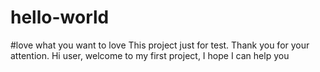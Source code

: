 # hello-world
#love what you want to love
This project just for test. Thank you for your attention.
Hi user,
welcome to my first project, I hope I can help you 
